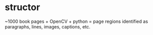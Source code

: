 structor
========

~1000 book pages + OpenCV + python = page regions identified as paragraphs, lines, images, captions, etc.
